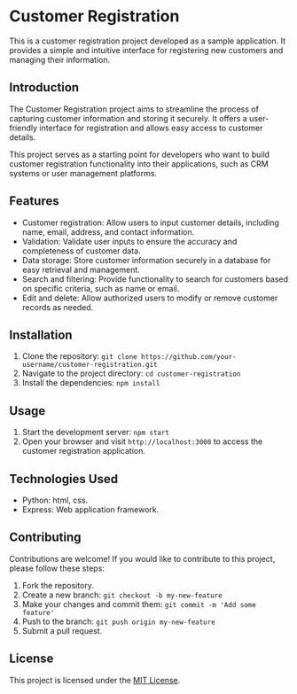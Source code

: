 # Customer Registration

This is a customer registration project developed as a sample application. It provides a simple and intuitive interface for registering new customers and managing their information.

## Introduction

The Customer Registration project aims to streamline the process of capturing customer information and storing it securely. It offers a user-friendly interface for registration and allows easy access to customer details.

This project serves as a starting point for developers who want to build customer registration functionality into their applications, such as CRM systems or user management platforms.

## Features

- Customer registration: Allow users to input customer details, including name, email, address, and contact information.
- Validation: Validate user inputs to ensure the accuracy and completeness of customer data.
- Data storage: Store customer information securely in a database for easy retrieval and management.
- Search and filtering: Provide functionality to search for customers based on specific criteria, such as name or email.
- Edit and delete: Allow authorized users to modify or remove customer records as needed.

## Installation

1. Clone the repository: `git clone https://github.com/your-username/customer-registration.git`
2. Navigate to the project directory: `cd customer-registration`
3. Install the dependencies: `npm install`

## Usage

1. Start the development server: `npm start`
2. Open your browser and visit `http://localhost:3000` to access the customer registration application.

## Technologies Used

- Python: html, css.
- Express: Web application framework.

## Contributing

Contributions are welcome! If you would like to contribute to this project, please follow these steps:

1. Fork the repository.
2. Create a new branch: `git checkout -b my-new-feature`
3. Make your changes and commit them: `git commit -m 'Add some feature'`
4. Push to the branch: `git push origin my-new-feature`
5. Submit a pull request.

## License

This project is licensed under the [MIT License](LICENSE). 
